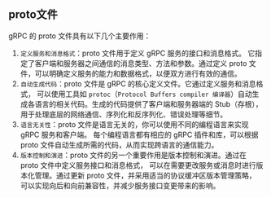 ## proto文件
gRPC 的 proto 文件具有以下几个主要作用：
1. `定义服务和消息格式`：proto 文件用于定义 gRPC 服务的接口和消息格式。
它指定了客户端和服务器之间通信的消息类型、方法和参数。通过定义 proto 文件，可以明确定义服务的能力和数据格式，以便双方进行有效的通信。
2. `自动生成代码`：proto 文件是 gRPC 的核心定义文件。它通过定义服务和消息格式，
可以使用工具如 `protoc`（`Protocol Buffers compiler 编译器`）自动生成各语言的相关代码。生成的代码提供了客户端和服务器端的 Stub（存根），用于处理底层的网络通信、序列化和反序列化、错误处理等细节。
3. `语言无关性`：proto 文件是语言无关的，你可以使用不同的编程语言来实现 gRPC 服务和客户端。
每个编程语言都有相应的 gRPC 插件和库，可以根据 proto 文件自动生成所需的代码，从而实现跨语言的通信能力。
4. `版本控制和演进`：proto 文件的另一个重要作用是版本控制和演进。通过在 proto 文件中定义服务接口和消息格式，
可以在需要更改服务或消息时进行版本化管理。通过更新 proto 文件，并采用适当的协议缓冲区版本管理策略，
可以实现向后和向前兼容性，并减少服务接口变更带来的影响。






